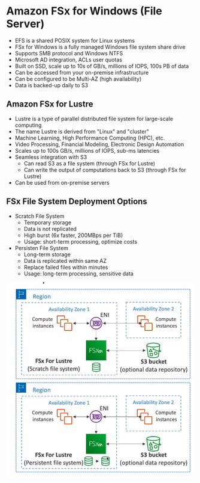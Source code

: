 # Amazon FSx for Windows (File Server)

* EFS is a shared POSIX system for Linux systems
* FSx for Windows is a fully managed Windows file system share drive
* Supports SMB protocol and Windows NTFS
* Microsoft AD integration, ACLs user quotas
* Built on SSD, scale up to 10s of GB/s, millions of IOPS, 100s PB of data
* Can be accessed from your on-premise infrastructure
* Can be configured to be Multi-AZ (high availability)
* Data is backed-up daily to S3

## Amazon FSx for Lustre

* Lustre is a type of parallel distributed file system for large-scale computing
* The name Lustre is derived from "Linux" and "cluster"
* Machine Learning, High Performance Computing (HPC), etc.
* Video Processing, Financial Modeling, Electronic Design Automation
* Scales up to 100s GB/s, millions of IOPS, sub-ms latencies
* Seamless integration with S3
  * Can read S3 as a file system (through FSx for Lustre)
  * Can write the output of computations back to S3 (through FSx for Lustre)
* Can be used from on-premise servers

## FSx File System Deployment Options

* Scratch File System
  * Temporary storage
  * Data is not replicated
  * High burst (6x faster, 200MBps per TiB)
  * Usage: short-term processing, optimize costs
* Persisten File System
  * Long-term storage
  * Data is replicated within same AZ
  * Replace failed files within minutes
  * Usage: long-term processing, sensitive data
  
![LustreDeploymentOptions](images/LustreDeploymentOptions.png)
